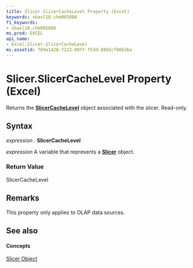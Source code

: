 ```yaml
---
title: Slicer.SlicerCacheLevel Property (Excel)
keywords: vbaxl10.chm905086
f1_keywords:
- vbaxl10.chm905086
ms.prod: EXCEL
api_name:
- Excel.Slicer.SlicerCacheLevel
ms.assetid: 769a1428-7222-09ff-f53d-88d2cf80b3ba
---
```



# Slicer.SlicerCacheLevel Property (Excel)

Returns the  **[SlicerCacheLevel](slicercachelevel-object-excel.md)** object associated with the slicer. Read-only.


## Syntax

 _expression_ . **SlicerCacheLevel**

 _expression_ A variable that represents a **[Slicer](slicer-object-excel.md)** object.


### Return Value

SlicerCacheLevel


## Remarks

This property only applies to OLAP data sources.


## See also


#### Concepts


[Slicer Object](slicer-object-excel.md)

